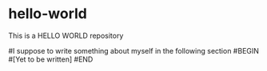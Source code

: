 # hello-world
This is a HELLO WORLD repository

#I suppose to write something about myself in the following section
#BEGIN
#[Yet to be written]
#END
